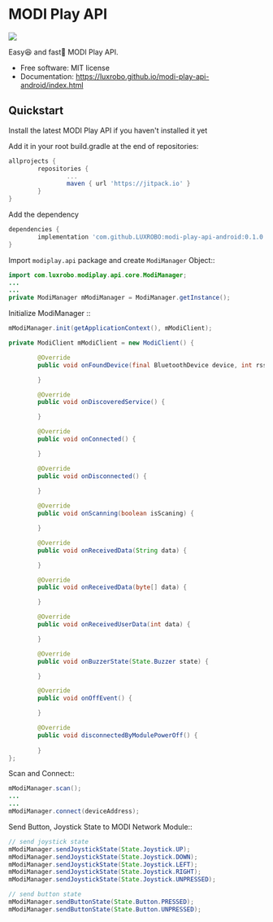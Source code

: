 MODI Play API
===============

[![](https://jitpack.io/v/LUXROBO/modi-play-api-android.svg)](https://jitpack.io/#LUXROBO/modi-play-api-android)


Easy😆 and fast💨 MODI Play API.


* Free software: MIT license
* Documentation: https://luxrobo.github.io/modi-play-api-android/index.html


Quickstart
-------

Install the latest MODI Play API if you haven't installed it yet

Add it in your root build.gradle at the end of repositories:

```gradle
allprojects {
        repositories {
                ...
                maven { url 'https://jitpack.io' }
        }
}
```

Add the dependency

```gradle
dependencies {
        implementation 'com.github.LUXROBO:modi-play-api-android:0.1.0'
}
```

Import `modiplay.api` package and create `ModiManager` Object::

```java
import com.luxrobo.modiplay.api.core.ModiManager;
...
...
private ModiManager mModiManager = ModiManager.getInstance();
```

Initialize ModiManager ::

```java
mModiManager.init(getApplicationContext(), mModiClient);

private ModiClient mModiClient = new ModiClient() {

        @Override
        public void onFoundDevice(final BluetoothDevice device, int rssi, byte[] scanRecord) {

        }

        @Override
        public void onDiscoveredService() {

        }

        @Override
        public void onConnected() {

        }

        @Override
        public void onDisconnected() {
                
        }

        @Override
        public void onScanning(boolean isScaning) {

        }

        @Override
        public void onReceivedData(String data) {

        }

        @Override
        public void onReceivedData(byte[] data) {

        }

        @Override
        public void onReceivedUserData(int data) {

        }

        @Override
        public void onBuzzerState(State.Buzzer state) {

        }

        @Override
        public void onOffEvent() {

        }

        @Override
        public void disconnectedByModulePowerOff() {
                
        }
};
```

Scan and Connect::
```java
mModiManager.scan();
...
...
mModiManager.connect(deviceAddress);
```


Send Button, Joystick State to MODI Network Module::
```java
// send joystick state
mModiManager.sendJoystickState(State.Joystick.UP);
mModiManager.sendJoystickState(State.Joystick.DOWN);
mModiManager.sendJoystickState(State.Joystick.LEFT);
mModiManager.sendJoystickState(State.Joystick.RIGHT);
mModiManager.sendJoystickState(State.Joystick.UNPRESSED);

// send button state
mModiManager.sendButtonState(State.Button.PRESSED);
mModiManager.sendButtonState(State.Button.UNPRESSED);
```
